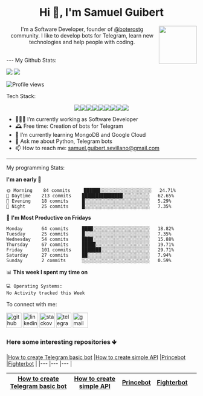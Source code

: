  
<h1 align="center">Hi 👋, I'm Samuel Guibert</h1>
<img align='right' src='https://user-images.githubusercontent.com/5713670/87202985-820dcb80-c2b6-11ea-9f56-7ec461c497c3.gif' width='100'>

<p align="center">I'm a Software Developer, founder of <a href="https://github.com/boterostg">@boterostg</a> community. I like to develop bots for Telegram, learn new technologies and help people with coding.</p>

</br>
---
My Github Stats: 
<br>
  <p align = "left">
    <img src="https://github-readme-stats.vercel.app/api?username=batichico&show_icons=true&theme=radical&line_height=27"> 
    <img src="https://github-readme-stats.vercel.app/api/top-langs/?username=batichico&hide=css,html&theme=tokyonight">
  </p>
 
![Profile views](https://gpvc.arturio.dev/batichico)  

Tech Stack: 

<p align = "center">
<img src="https://img.shields.io/badge/python%20-%2314354C.svg?&style=for-the-badge&logo=python&logoColor=white"/><img src="https://img.shields.io/badge/unit_test%20-%23F05033.svg?&style=for-the-badge&logo=unit_test&logoColor=white"/><img src="https://img.shields.io/badge/postgresql%20-%2314354C.svg?&style=for-the-badge&logo=postgresql&logoColor=white"/><img src="https://img.shields.io/badge/-Javascript-yellow?style=for-the-badge&logo=javascript"/><img src="https://img.shields.io/badge/git%20-%23F05033.svg?&style=for-the-badge&logo=git&logoColor=white"/><img src="https://img.shields.io/badge/-Java-red?style=for-the-badge&logo=java&color=007396"/><img src="https://img.shields.io/badge/-PHP-red?style=for-the-badge&logo=PHP&color=777BB4&logoColor=white"/><img src="https://img.shields.io/badge/-docker-red?style=for-the-badge&logo=docker&color=2496ed&logoColor=white"/><img src="https://img.shields.io/badge/-And_more...-red?style=for-the-badge&color=5757B0"/>
</p>

-  👨🏽‍💻 I’m currently working as Software Developer
- 🕰 Free time: Creation of bots for Telegram 
- 🌱 I’m currently learning MongoDB and Google Cloud
- 💬 Ask me about Python, Telegram bots 
- 📫 How to reach me: samuel.guibert.sevillano@gmail.com 

---

My programming Stats:

**I'm an early 🐤** 

```text
🌞 Morning    84 commits     ██████░░░░░░░░░░░░░░░░░░░   24.71% 
🌆 Daytime    213 commits    ███████████████░░░░░░░░░░   62.65% 
🌃 Evening    18 commits     █░░░░░░░░░░░░░░░░░░░░░░░░   5.29% 
🌙 Night      25 commits     █░░░░░░░░░░░░░░░░░░░░░░░░   7.35%

```
📅 **I'm Most Productive on Fridays** 

```text
Monday       64 commits     ████░░░░░░░░░░░░░░░░░░░░░   18.82% 
Tuesday      25 commits     █░░░░░░░░░░░░░░░░░░░░░░░░   7.35% 
Wednesday    54 commits     ████░░░░░░░░░░░░░░░░░░░░░   15.88% 
Thursday     67 commits     █████░░░░░░░░░░░░░░░░░░░░   19.71% 
Friday       101 commits    ███████░░░░░░░░░░░░░░░░░░   29.71% 
Saturday     27 commits     ██░░░░░░░░░░░░░░░░░░░░░░░   7.94% 
Sunday       2 commits      ░░░░░░░░░░░░░░░░░░░░░░░░░   0.59%

```


📊 **This week I spent my time on** 

```text
💻 Operating Systems: 
No Activity tracked this Week

```



To connect with me:

[<img 
src='https://www.vectorlogo.zone/logos/github/github-icon.svg' alt='github' height='40'>](https://github.com/batichico)  [<img src='https://www.vectorlogo.zone/logos/linkedin/linkedin-tile.svg' alt='linkedin' height='40'>](https://www.linkedin.com/in/samuel-guibert/) [<img src='https://www.vectorlogo.zone/logos/stackoverflow/stackoverflow-icon.svg' alt='stackoverflow' height='40'>](https://stackoverflow.com/users/8728069)  [<img src='https://www.vectorlogo.zone/logos/telegram/telegram-tile.svg' alt='telegram' height='40'>](https://t.me/batichico) [<img src='https://www.vectorlogo.zone/logos/gmail/gmail-icon.svg' alt='gmail' height='40'>](mailto:samuel.guibert.sevillano@gmail.com)



### Here some interesting repositories 🡻
|[How to create Telegram basic bot](https://github.com/batichico/botBasicoGlitch) |[How to create simple API](https://github.com/batichico/praticeHugAPI) |[Princebot](https://github.com/batichico/princebot) |[Fighterbot](https://github.com/batichico/fighterbot) |
|--- |--- |--- |

|[How to create Telegram basic bot](https://github.com/batichico/botBasicoGlitch)    |[How to create simple API](https://github.com/batichico/praticeHugAPI)   |[Princebot](https://github.com/batichico/princebot)   |[Fighterbot](https://github.com/batichico/fighterbot)   |   |
|---|---|---|---|---|

